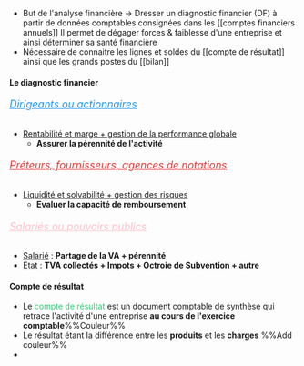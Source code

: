 

- But de l'analyse financière  -> Dresser un diagnostic financier (DF) à partir de données comptables consignées dans les [[comptes financiers annuels]]
	Il permet de dégager forces & faiblesse d'une entreprise et ainsi déterminer sa santé financière
- Nécessaire de connaitre les lignes et soldes du [[compte de résultat]] ainsi que les grands postes du [[bilan]]

#### Le diagnostic financier
###### <font color=#2196f3 size=4><u>Dirigeants ou actionnaires</u> </font>
- <u>Rentabilité et marge + gestion de la performance globale</u>
	- **Assurer la pérennité de l'activité**

###### <font color=#e53935 size=4> <u>Préteurs, fournisseurs, agences de notations</u> </font> 
- <u>Liquidité et solvabilité + gestion des risques </u>
	- **Evaluer la capacité de remboursement**

###### <font style="color:pink" size=4> <u>Salariés ou pouvoirs publics</u></font>
- <u>Salarié</u> : **Partage de la VA + pérennité**
- <u>Etat</u> : **TVA collectés + Impots + Octroie de Subvention + autre**

#### Compte de résultat
- Le <font color="#2ecc71">compte de résultat</font> est un document comptable de synthèse qui retrace l'activité d'une entreprise **au cours de l'exercice comptable**%%Couleur%%
- Le résultat étant la différence entre les **produits** et les **charges** %%Add couleur%%
- 





